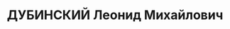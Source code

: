 ---
title: ДУБИНСКИЙ Леонид Михайлович
description: "Род. в 1906, Белоруссия, Минская губ., г. Мозырь, еврей. Проживал: г.\
  \ Горький. Преподаватель философии Горьк. пединститута, студент госуниверситета\
  \ \n  Арестован 04.12.1936. Обв. по ст. 58-8, -11. Приговор: ВК ВС СССР, 02.09.1937\
  \ – ВМН. Расстрелян 02.09.1937"
---
